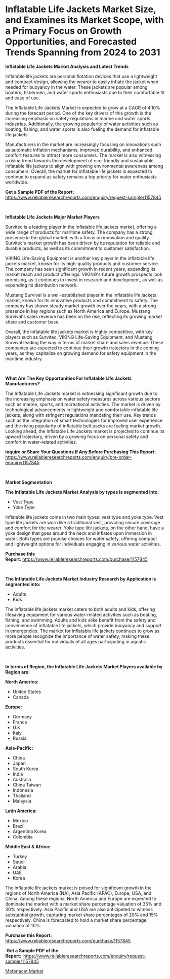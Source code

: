 <p><h1>Inflatable Life Jackets Market Size, and Examines its Market Scope, with a Primary Focus on Growth Opportunities, and Forecasted Trends Spanning from 2024 to 2031</h1></p><p><strong>Inflatable Life Jackets Market Analysis and Latest Trends</strong></p>
<p><p>Inflatable life jackets are personal flotation devices that use a lightweight and compact design, allowing the wearer to easily inflate the jacket when needed for buoyancy in the water. These jackets are popular among boaters, fishermen, and water sports enthusiasts due to their comfortable fit and ease of use.</p><p>The Inflatable Life Jackets Market is expected to grow at a CAGR of 4.10% during the forecast period. One of the key drivers of this growth is the increasing emphasis on safety regulations in marine and water sports industries. Additionally, the growing popularity of water activities such as boating, fishing, and water sports is also fueling the demand for inflatable life jackets. </p><p>Manufacturers in the market are increasingly focusing on innovations such as automatic inflation mechanisms, improved durability, and enhanced comfort features to attract more consumers. The market is also witnessing a rising trend towards the development of eco-friendly and sustainable inflatable life jackets to align with growing environmental awareness among consumers. Overall, the market for inflatable life jackets is expected to continue to expand as safety remains a top priority for water enthusiasts worldwide.</p></p>
<p><strong>Get a Sample PDF of the Report:&nbsp;</strong> <a href="https://www.reliableresearchreports.com/enquiry/request-sample/1157845">https://www.reliableresearchreports.com/enquiry/request-sample/1157845</a></p>
<p>&nbsp;</p>
<p><strong>Inflatable Life Jackets Major Market Players</strong></p>
<p><p>Survitec is a leading player in the inflatable life jackets market, offering a wide range of products for maritime safety. The company has a strong presence in the global market, with a focus on innovation and quality. Survitec's market growth has been driven by its reputation for reliable and durable products, as well as its commitment to customer satisfaction.</p><p>VIKING Life-Saving Equipment is another key player in the inflatable life jackets market, known for its high-quality products and customer service. The company has seen significant growth in recent years, expanding its market reach and product offerings. VIKING's future growth prospects look promising, as it continues to invest in research and development, as well as expanding its distribution network.</p><p>Mustang Survival is a well-established player in the inflatable life jackets market, known for its innovative products and commitment to safety. The company has shown steady market growth over the years, with a strong presence in key regions such as North America and Europe. Mustang Survival's sales revenue has been on the rise, reflecting its growing market share and customer base.</p><p>Overall, the inflatable life jackets market is highly competitive, with key players such as Survitec, VIKING Life-Saving Equipment, and Mustang Survival leading the way in terms of market share and sales revenue. These companies are expected to continue their growth trajectory in the coming years, as they capitalize on growing demand for safety equipment in the maritime industry.</p></p>
<p>&nbsp;</p>
<p><strong>What Are The Key Opportunities For Inflatable Life Jackets Manufacturers?</strong></p>
<p><p>The Inflatable Life Jackets market is witnessing significant growth due to the increasing emphasis on water safety measures across various sectors such as marine, sports, and recreational activities. The market is driven by technological advancements in lightweight and comfortable inflatable life jackets, along with stringent regulations mandating their use. Key trends such as the integration of smart technologies for improved user experience and the rising popularity of inflatable belt packs are fueling market growth. Looking ahead, the Inflatable Life Jackets market is projected to continue its upward trajectory, driven by a growing focus on personal safety and comfort in water-related activities.</p></p>
<p><strong>Inquire or Share Your Questions If Any Before Purchasing This Report:</strong> <a href="https://www.reliableresearchreports.com/enquiry/pre-order-enquiry/1157845">https://www.reliableresearchreports.com/enquiry/pre-order-enquiry/1157845</a></p>
<p>&nbsp;</p>
<p><strong>Market Segmentation</strong></p>
<p><strong>The Inflatable Life Jackets Market Analysis by types is segmented into:</strong></p>
<p><ul><li>Vest Type</li><li>Yoke Type</li></ul></p>
<p><p>Inflatable life jackets come in two main types: vest type and yoke type. Vest type life jackets are worn like a traditional vest, providing secure coverage and comfort for the wearer. Yoke type life jackets, on the other hand, have a yoke design that goes around the neck and inflates upon immersion in water. Both types are popular choices for water safety, offering compact and lightweight options for individuals engaging in various water activities.</p></p>
<p><strong>Purchase this Report:&nbsp;</strong><a href="https://www.reliableresearchreports.com/purchase/1157845">https://www.reliableresearchreports.com/purchase/1157845</a></p>
<p>&nbsp;</p>
<p><strong>The Inflatable Life Jackets Market Industry Research by Application is segmented into:</strong></p>
<p><ul><li>Adults</li><li>Kids</li></ul></p>
<p><p>The inflatable life jackets market caters to both adults and kids, offering lifesaving equipment for various water-related activities such as boating, fishing, and swimming. Adults and kids alike benefit from the safety and convenience of inflatable life jackets, which provide buoyancy and support in emergencies. The market for inflatable life jackets continues to grow as more people recognize the importance of water safety, making these products essential for individuals of all ages participating in aquatic activities.</p></p>
<p>&nbsp;</p>
<p><strong>In terms of Region, the Inflatable Life Jackets Market Players available by Region are:</strong></p>
<p>
    <p> <strong> North America: </strong>
        <ul>
            <li>United States</li>
            <li>Canada</li>
        </ul>
        </p> 
    <p> <strong> Europe: </strong>
        <ul>
            <li>Germany</li>
            <li>France</li>
            <li>U.K.</li>
            <li>Italy</li>
            <li>Russia</li>
        </ul>
        </p> 
    <p> <strong> Asia-Pacific: </strong>
        <ul>
            <li>China</li>
            <li>Japan</li>
            <li>South Korea</li>
            <li>India</li>
            <li>Australia</li>
            <li>China Taiwan</li>
            <li>Indonesia</li>
            <li>Thailand</li>
            <li>Malaysia</li>
        </ul>
        </p> 
    <p> <strong> Latin America: </strong>
        <ul>
            <li>Mexico</li>
            <li>Brazil</li>
            <li>Argentina Korea</li>
            <li>Colombia</li>
        </ul>
        </p> 
    <p> <strong> Middle East & Africa: </strong>
        <ul>
            <li>Turkey</li>
            <li>Saudi</li>
            <li>Arabia</li>
            <li>UAE</li>
            <li>Korea</li>
        </ul>
    </p>
    </p>
<p><p>The inflatable life jackets market is poised for significant growth in the regions of North America (NA), Asia Pacific (APAC), Europe, USA, and China. Among these regions, North America and Europe are expected to dominate the market with a market share percentage valuation of 35% and 30% respectively. Asia Pacific and USA are also anticipated to witness substantial growth, capturing market share percentages of 20% and 15% respectively. China is forecasted to hold a market share percentage valuation of 10%.</p></p>
<p><strong>Purchase this Report: </strong><a href="https://www.reliableresearchreports.com/purchase/1157845">https://www.reliableresearchreports.com/purchase/1157845</a></p>
<p>&nbsp;<strong>Get a Sample PDF of the Report:&nbsp;&nbsp;</strong><a href="https://www.reliableresearchreports.com/enquiry/request-sample/1157845">https://www.reliableresearchreports.com/enquiry/request-sample/1157845</a></p>
<p><strong></strong></p>
<p><p><a href="https://boundless-drawbridge-702.notion.site/Mefenacet-Market-Size-Furnishes-Valuable-Information-Encompassing-Market-Share-Market-Trends-and-P-a8c472a7c62a47828488d6da24903d6c">Mefenacet Market</a></p></p>